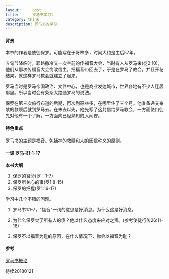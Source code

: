 ```yaml
---
layout:     post
title:      罗马书学习1
category: think
description: 罗马书的学习
---
```


#### 背景

本书的作者是使徒保罗。可能写在于哥林多，时间大约是主后57年。

五旬节降临时，耶路撒冷又一次空前的传福音大会，当时有人从罗马来(徒2:10)，他们从那次传福音大会悔改信主，把福音带回去了，于是在罗马了教会，并且开花结果，就这样罗马教会就建立了起来。

罗马当时是罗马帝国政治、文件中心，也是商业发达城市，世界各地有不少人迁居那里。所以当时会有条条大路通罗马的说法。

保罗在第三次旅行布道的后期，再次到哥林多，在哪里住了三个月。他准备递交奉献的款项后就到罗马去。在未去以先，他先写了这封信给罗马教会，一方面使门徒先对他有一个了解，一方面向已经熟知的人问安。

#### 特色重点

罗马书的主题是福音。包括神的救赎和人的因信称义的原则。

#### 一课 罗马书1:1-17

**本书大纲**

1. 保罗的召命(罗：1-7)
2. 保罗所关心的事(罗1:8-15)
3. 保罗的把握(罗1:16-17)

学习中几个不错的问题。

1. 罗马书1:1-7，"福音"一词的意思是好消息。为什么这是好消息。

2. 为什么保罗欠了所有人的债？他以什么态度来应对之责。(参考使徒行传26:11-18)

3. 保罗不以福音为耻的原因，在什么情况下，你会以福音为耻？



#### 参考

[罗马书概论](http://cclw.net/Bible/xyglj/htm/chapter10.html)

待续20180121